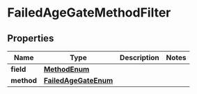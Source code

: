 # FailedAgeGateMethodFilter

## Properties
Name | Type | Description | Notes
------------ | ------------- | ------------- | -------------
**field** | [**MethodEnum**](MethodEnum.md) |  | 
**method** | [**FailedAgeGateEnum**](FailedAgeGateEnum.md) |  | 
